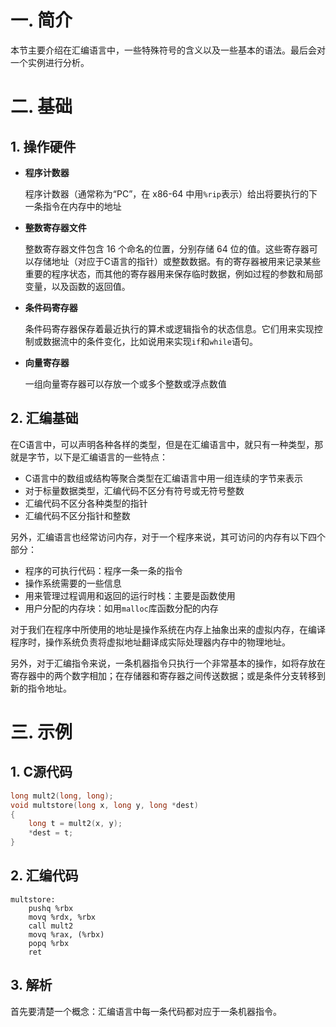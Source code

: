 # 一. 简介

本节主要介绍在汇编语言中，一些特殊符号的含义以及一些基本的语法。最后会对一个实例进行分析。



# 二. 基础

## 1. 操作硬件

- **程序计数器**

  程序计数器（通常称为“PC”，在 x86-64 中用`%rip`表示）给出将要执行的下一条指令在内存中的地址

- **整数寄存器文件**

  整数寄存器文件包含 16 个命名的位置，分别存储 64 位的值。这些寄存器可以存储地址（对应于C语言的指针）或整数数据。有的寄存器被用来记录某些重要的程序状态，而其他的寄存器用来保存临时数据，例如过程的参数和局部变量，以及函数的返回值。

- **条件码寄存器**

  条件码寄存器保存着最近执行的算术或逻辑指令的状态信息。它们用来实现控制或数据流中的条件变化，比如说用来实现`if`和`while`语句。

- **向量寄存器**

  一组向量寄存器可以存放一个或多个整数或浮点数值

## 2. 汇编基础

在C语言中，可以声明各种各样的类型，但是在汇编语言中，就只有一种类型，那就是字节，以下是汇编语言的一些特点：

- C语言中的数组或结构等聚合类型在汇编语言中用一组连续的字节来表示
- 对于标量数据类型，汇编代码不区分有符号或无符号整数
- 汇编代码不区分各种类型的指针
- 汇编代码不区分指针和整数

另外，汇编语言也经常访问内存，对于一个程序来说，其可访问的内存有以下四个部分：

- 程序的可执行代码：程序一条一条的指令
- 操作系统需要的一些信息
- 用来管理过程调用和返回的运行时栈：主要是函数使用
- 用户分配的内存块：如用`malloc`库函数分配的内存

对于我们在程序中所使用的地址是操作系统在内存上抽象出来的虚拟内存，在编译程序时，操作系统负责将虚拟地址翻译成实际处理器内存中的物理地址。

另外，对于汇编指令来说，一条机器指令只执行一个非常基本的操作，如将存放在寄存器中的两个数字相加；在存储器和寄存器之间传送数据；或是条件分支转移到新的指令地址。



# 三. 示例

## 1. C源代码

```c
long mult2(long, long);
void multstore(long x, long y, long *dest)
{
    long t = mult2(x, y);
    *dest = t;
}
```



## 2. 汇编代码

```assembly
multstore:
	pushq %rbx
	movq %rdx, %rbx
	call mult2
	movq %rax, (%rbx)
	popq %rbx
	ret
```



## 3. 解析

首先要清楚一个概念：汇编语言中每一条代码都对应于一条机器指令。